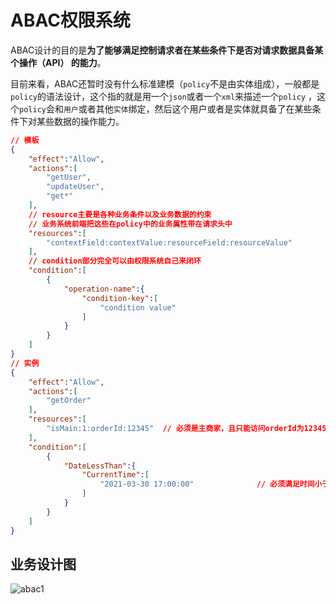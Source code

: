 # ABAC权限系统

ABAC设计的目的是**为了能够满足控制请求者在某些条件下是否对请求数据具备某个操作（API） 的能力**。

目前来看，ABAC还暂时没有什么标准建模（`policy`不是由实体组成），一般都是`policy`的语法设计，这个指的就是用一个`json`或者一个`xml`来描述一个`policy` ，这个`policy`会和`用户`或者其他`实体`绑定，然后这个用户或者是实体就具备了在某些条件下对某些数据的操作能力。

```json
// 模板
{
    "effect":"Allow",
    "actions":[
        "getUser",
        "updateUser",
        "get*"
    ],
    // resource主要是各种业务条件以及业务数据的约束
    // 业务系统前端把这些在policy中的业务属性带在请求头中
    "resources":[
        "contextField:contextValue:resourceField:resourceValue"
    ],
    // condition部分完全可以由权限系统自己来闭环
    "condition":[
        {
            "operation-name":{
                "condition-key":[
                    "condition value"
                ]
            }
        }
    ]
}
// 实例
{
    "effect":"Allow",
    "actions":[
        "getOrder"       
    ],
    "resources":[
        "isMain:1:orderId:12345"  // 必须是主商家，且只能访问orderId为123456的订单
    ],
    "condition":[
        {
            "DateLessThan":{
                "CurrentTime":[
                    "2021-03-30 17:00:00"              // 必须满足时间小于2021-03-30 17:00:00
                ]
            }
        }
    ]
}
```

## 业务设计图

![abac1](http://cdn.go99.top/docs/microservices/other/abac1.awebp)
